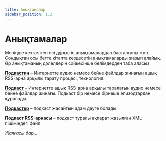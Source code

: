 ```yaml
---
title: Анықтамалар
sidebar_position: 1.2
---
```


# Анықтамалар

Меніңше кез келген есі дұрыс іс анықтамалардан басталғаны жөн. Сондықтан осы бетте кітапта кездесетін анықтамаларды жазып алайық. Әр анықтаманың дәлелдерін сәйкесінше бөлімдерден таба аласыз.

**[Подкастиң](/docs/podcasting/)** – Интернетте аудио немесе бейне файлдар жинағын ашық RSS-арна арқылы тарату процесі, технология.

**[Подкаст](/docs/podcast/)** – Интернетте ашық RSS-арна арқылы таралатын аудио немесе бейне файлдар жинағы. Подкаст бір немесе бірнеше эпизодтардан құралады.

**[Подкастер](/docs/podcaster/)** – подкаст жасайтын адам деуге болады.

**Подкаст RSS-арнасы** – подкаст туралы ақпарат жазылған XML-пішіміндегі файл.

_Жалғасы бар..._
